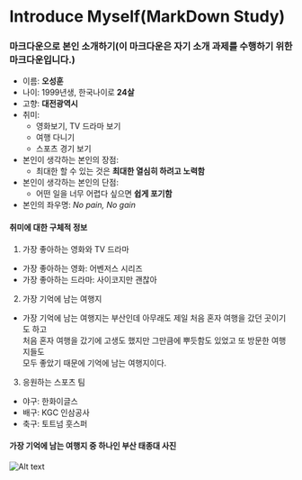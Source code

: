 Introduce Myself(MarkDown Study)
==================================

### 마크다운으로 본인 소개하기(이 마크다운은 자기 소개 과제를 수행하기 위한 마크다운입니다.)  

- 이름: **오성훈**
- 나이: 1999년생, 한국나이로 __24살__
- 고향: __대전광역시__
- 취미:
  - 영화보기, TV 드라마 보기
  - 여행 다니기
  - 스포츠 경기 보기
- 본인이 생각하는 본인의 장점:
  - 최대한 할 수 있는 것은 __최대한 열심히 하려고 노력함__
- 본인이 생각하는 본인의 단점:
  - 어떤 일을 너무 어렵다 싶으면 __쉽게 포기함__
- 본인의 좌우명: *No pain, No gain*     

#### 취미에 대한 구체적 정보
1. 가장 좋아하는 영화와 TV 드라마
  + 가장 좋아하는 영화: 어벤저스 시리즈
  + 가장 좋아하는 드라마: 사이코지만 괜찮아  

2. 가장 기억에 남는 여행지
  + 가장 기억에 남는 여행지는 부산인데 아무래도 제일 처음 혼자 여행을 갔던 곳이기도 하고  
    처음 혼자 여행을 갔기에 고생도 했지만 그만큼에 뿌듯함도 있었고 또 방문한 여행지들도  
    모두 좋았기 때문에 기억에 남는 여행지이다. 
    
3. 응원하는 스포츠 팀
  + 야구: 한화이글스
  + 배구: KGC 인삼공사
  + 축구: 토트넘 훗스퍼

#### 가장 기억에 남는 여행지 중 하나인 부산 태종대 사진
![Alt text]("https://www.lavalsehotel.co.kr/storage/app/public/lavalse/contents/documents/ko/3aa79af3-065d-4b69-bd49-22c6ba5cdcd3/db/6e/201909200945095d71fc83087891b84263425dd8556be9139194ba.jpg")
